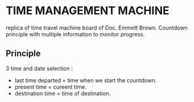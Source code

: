 # TIME MANAGEMENT MACHINE

replica of time travel machine board of Doc. Emmett Brown.
Countdown principle with multiple information to monitor progress.

## Principle

3 time and date selection :

- last time departed = time when we start the countdown.
- present time = cureent time.
- destination time = time of destination.
